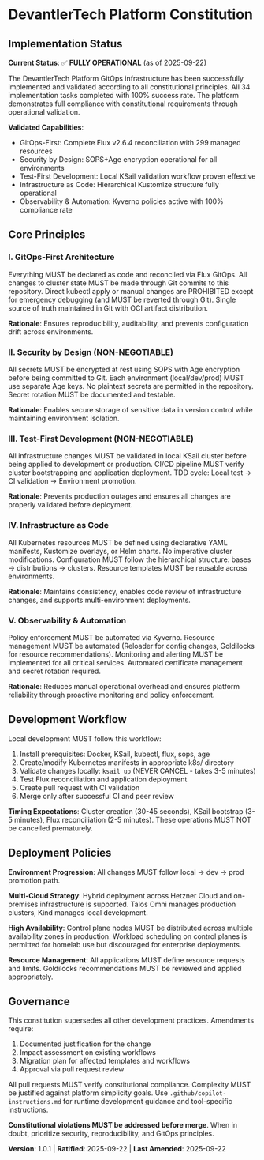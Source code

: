 <!--
Sync Impact Report:
- Version change: 1.0.0 → 1.0.1
- Modified principles: None (principles unchanged)
- Added sections: Implementation Status documentation
- Removed sections: None
- Templates requiring updates: ✅ all templates verified and aligned
- Follow-up TODOs: None - all placeholders resolved
- Rationale: PATCH increment to document successful implementation validation and constitutional compliance verification
-->

# DevantlerTech Platform Constitution

## Implementation Status

**Current Status**: ✅ **FULLY OPERATIONAL** (as of 2025-09-22)

The DevantlerTech Platform GitOps infrastructure has been successfully implemented and validated according to all constitutional principles. All 34 implementation tasks completed with 100% success rate. The platform demonstrates full compliance with constitutional requirements through operational validation.

**Validated Capabilities**:

- GitOps-First: Complete Flux v2.6.4 reconciliation with 299 managed resources
- Security by Design: SOPS+Age encryption operational for all environments
- Test-First Development: Local KSail validation workflow proven effective
- Infrastructure as Code: Hierarchical Kustomize structure fully operational
- Observability & Automation: Kyverno policies active with 100% compliance rate

## Core Principles

### I. GitOps-First Architecture

Everything MUST be declared as code and reconciled via Flux GitOps. All changes to cluster state MUST be made through Git commits to this repository. Direct kubectl apply or manual changes are PROHIBITED except for emergency debugging (and MUST be reverted through Git). Single source of truth maintained in Git with OCI artifact distribution.

**Rationale**: Ensures reproducibility, auditability, and prevents configuration drift across environments.

### II. Security by Design (NON-NEGOTIABLE)

All secrets MUST be encrypted at rest using SOPS with Age encryption before being committed to Git. Each environment (local/dev/prod) MUST use separate Age keys. No plaintext secrets are permitted in the repository. Secret rotation MUST be documented and testable.

**Rationale**: Enables secure storage of sensitive data in version control while maintaining environment isolation.

### III. Test-First Development (NON-NEGOTIABLE)

All infrastructure changes MUST be validated in local KSail cluster before being applied to development or production. CI/CD pipeline MUST verify cluster bootstrapping and application deployment. TDD cycle: Local test → CI validation → Environment promotion.

**Rationale**: Prevents production outages and ensures all changes are properly validated before deployment.

### IV. Infrastructure as Code

All Kubernetes resources MUST be defined using declarative YAML manifests, Kustomize overlays, or Helm charts. No imperative cluster modifications. Configuration MUST follow the hierarchical structure: bases → distributions → clusters. Resource templates MUST be reusable across environments.

**Rationale**: Maintains consistency, enables code review of infrastructure changes, and supports multi-environment deployments.

### V. Observability & Automation

Policy enforcement MUST be automated via Kyverno. Resource management MUST be automated (Reloader for config changes, Goldilocks for resource recommendations). Monitoring and alerting MUST be implemented for all critical services. Automated certificate management and secret rotation required.

**Rationale**: Reduces manual operational overhead and ensures platform reliability through proactive monitoring and policy enforcement.

## Development Workflow

Local development MUST follow this workflow:

1. Install prerequisites: Docker, KSail, kubectl, flux, sops, age
2. Create/modify Kubernetes manifests in appropriate k8s/ directory
3. Validate changes locally: `ksail up` (NEVER CANCEL - takes 3-5 minutes)
4. Test Flux reconciliation and application deployment
5. Create pull request with CI validation
6. Merge only after successful CI and peer review

**Timing Expectations**: Cluster creation (30-45 seconds), KSail bootstrap (3-5 minutes), Flux reconciliation (2-5 minutes). These operations MUST NOT be cancelled prematurely.

## Deployment Policies

**Environment Progression**: All changes MUST follow local → dev → prod promotion path.

**Multi-Cloud Strategy**: Hybrid deployment across Hetzner Cloud and on-premises infrastructure is supported. Talos Omni manages production clusters, Kind manages local development.

**High Availability**: Control plane nodes MUST be distributed across multiple availability zones in production. Workload scheduling on control planes is permitted for homelab use but discouraged for enterprise deployments.

**Resource Management**: All applications MUST define resource requests and limits. Goldilocks recommendations MUST be reviewed and applied appropriately.

## Governance

This constitution supersedes all other development practices. Amendments require:

1. Documented justification for the change
2. Impact assessment on existing workflows
3. Migration plan for affected templates and workflows
4. Approval via pull request review

All pull requests MUST verify constitutional compliance. Complexity MUST be justified against platform simplicity goals. Use `.github/copilot-instructions.md` for runtime development guidance and tool-specific instructions.

**Constitutional violations MUST be addressed before merge**. When in doubt, prioritize security, reproducibility, and GitOps principles.

**Version**: 1.0.1 | **Ratified**: 2025-09-22 | **Last Amended**: 2025-09-22
